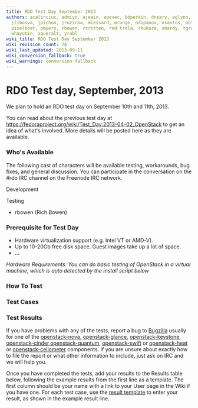 ```yaml
---
title: RDO Test Day September 2013
authors: acalinciuc, admiyo, ajeain, apevec, bdperkin, dneary, eglynn, hateya, ichavero,
  jlibosva, jpichon, jruzicka, mlessard, mrunge, ndipanov, nsantos, oblaut, otherwiseguy,
  pixelbeat, pmyers, rbowen, rcritten, red trela, rkukura, shardy, tgraf, vaneldik,
  whayutin, xqueralt, yrabl
wiki_title: RDO Test Day September 2013
wiki_revision_count: 74
wiki_last_updated: 2013-09-11
wiki_conversion_fallback: true
wiki_warnings: conversion-fallback
---
```


# RDO Test day, September, 2013

We plan to hold an RDO test day on September 10th and 11th, 2013.

You can read about the previous test day at <https://fedoraproject.org/wiki/Test_Day:2013-04-02_OpenStack> to get an idea of what's involved. More details will be posted here as they are available.

### Who's Available

The following cast of characters will be available testing, workarounds, bug fixes, and general discussion. You can participate in the conversation on the #rdo IRC channel on the Freenode IRC network.

Development

Testing

*   rbowen (Rich Bowen)

### Prerequisite for Test Day

*   Hardware virtualization support (e.g. Intel VT or AMD-V).
*   Up to 10-20Gb free disk space. Guest images take up a lot of space.
*   ...

*Hardware Requirements: You can do basic testing of OpenStack in a virtual machine, which is auto detected by the install script below*

### How To Test

### Test Cases

### Test Results

If you have problems with any of the tests, report a bug to [Bugzilla](https://bugzilla.redhat.com) usually for one of the [openstack-nova](https://bugzilla.redhat.com/enter_bug.cgi?product=Fedora&version=18&component=openstack-nova), [openstack-glance](https://bugzilla.redhat.com/enter_bug.cgi?product=Fedora&version=18&component=openstack-glance), [openstack-keystone](https://bugzilla.redhat.com/enter_bug.cgi?product=Fedora&version=18&component=openstack-keystone), [openstack-cinder](https://bugzilla.redhat.com/enter_bug.cgi?product=Fedora&version=18&component=openstack-cinder),[openstack-quantum](https://bugzilla.redhat.com/enter_bug.cgi?product=Fedora&version=18&component=openstack-quantum), [openstack-swift](https://bugzilla.redhat.com/enter_bug.cgi?product=Fedora&version=18&component=openstack-swift) or [openstack-heat](https://bugzilla.redhat.com/enter_bug.cgi?product=Fedora&version=18&component=openstack-heat) or [openstack-ceilometer](https://bugzilla.redhat.com/enter_bug.cgi?product=Fedora&version=18&component=openstack-ceilometer) components. If you are unsure about exactly how to file the report or what other information to include, just ask on IRC and we will help you.

Once you have completed the tests, add your results to the Results table below, following the example results from the first line as a template. The first column should be your name with a link to your User page in the Wiki if you have one. For each test case, use the [result template](template:result) to enter your result, as shown in the example result line.
